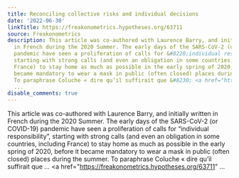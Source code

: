 ```yaml
---
title: Reconciling collective risks and individual decisions
date: '2022-06-30'
linkTitle: https://freakonometrics.hypotheses.org/63711
source: Freakonometrics
description: This article was co-authored with Laurence Barry, and initially written
  in French during the 2020 Summer. The early days of the SARS-CoV-2 (or COVID-19)
  pandemic have seen a proliferation of calls for &#8220;individual responsibility&#8221;,
  starting with strong calls (and even an obligation in some countries, including
  France) to stay home as much as possible in the early spring of 2020, before it
  became mandatory to wear a mask in public (often closed) places during the summer.
  To paraphrase Coluche « dire qu’il suffirait que &#8230; <a href="https://freakonometrics.hypotheses.org/63711"
  ...
disable_comments: true
---
```

This article was co-authored with Laurence Barry, and initially written in French during the 2020 Summer. The early days of the SARS-CoV-2 (or COVID-19) pandemic have seen a proliferation of calls for &#8220;individual responsibility&#8221;, starting with strong calls (and even an obligation in some countries, including France) to stay home as much as possible in the early spring of 2020, before it became mandatory to wear a mask in public (often closed) places during the summer. To paraphrase Coluche « dire qu’il suffirait que &#8230; <a href="https://freakonometrics.hypotheses.org/63711" ...